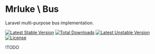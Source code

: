 # Mrluke \ Bus
Laravel multi-purpose bus implementation.

[![Latest Stable Version](https://poser.pugx.org/mr-luke/framekit/v)](//packagist.org/packages/mr-luke/framekit) 
[![Total Downloads](https://poser.pugx.org/mr-luke/framekit/downloads)](//packagist.org/packages/mr-luke/framekit) 
[![Latest Unstable Version](https://poser.pugx.org/mr-luke/framekit/v/unstable)](//packagist.org/packages/mr-luke/framekit) 
[![License](https://poser.pugx.org/mr-luke/framekit/license)](//packagist.org/packages/mr-luke/framekit)

!TODO
